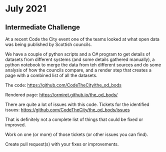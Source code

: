 # July 2021

## Intermediate Challenge

At a recent Code the City event one of the teams looked at what open data was being published by Scottish councils. 

We have a couple of python scripts and a C# program to get details of datasets from different systems (and some details gathered manually), a python notebook to merge the data from teh different sources and do some analysis of how the councils compare, and a render step that creates a page with a combined list of all the datasets. 

The code: https://github.com/CodeTheCity/the_od_bods

Rendered page: https://ormiret.github.io/the_od_bods/

There are quite a lot of issues with this code. Tickets for the identified issues: https://github.com/CodeTheCity/the_od_bods/issues

That is definitely not a complete list of things that could be fixed or improved. 

Work on one (or more) of those tickets (or other issues you can find). 

Create pull request(s) with your fixes or improvements.
